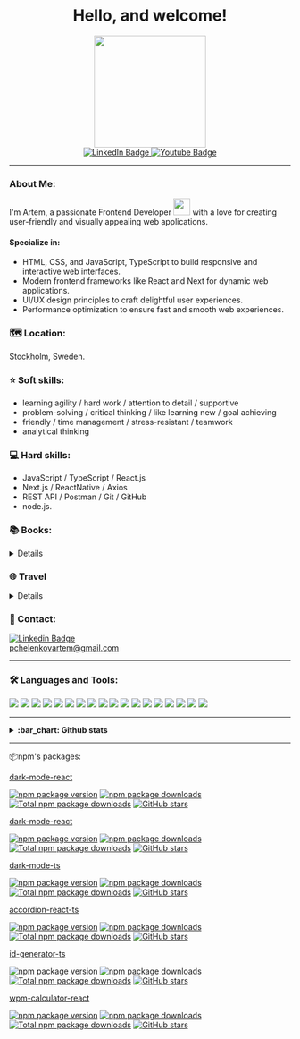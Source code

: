   <div align="right">
    <img src="https://komarev.com/ghpvc/?username=ArtemPchela&style=flat-square&color=blue" alt=""/>
  </div>
 <div align="center">
    <h1>Hello, and welcome!</h1>
  </div> 
   

<div id="header" align="center">
  <img src="https://media4.giphy.com/media/f6hnhHkks8bk4jwjh3/giphy.gif?cid=ecf05e47tcf11oev0ipk3pcfz38r502njcytndip46ekht3x&rid=giphy.gif&ct=s" width="200"/>
</div>

<div id="badges" align="center">
  <a href="https://www.linkedin.com/in/artem-pchelenkov/">
    <img src="https://img.shields.io/badge/LinkedIn-blue?style=for-the-badge&logo=linkedin&logoColor=white" alt="LinkedIn Badge"/>
  </a>
  <a href="https://www.youtube.com/channel/UCoj31C7m4TnH4scqWD-1Yew">
    <img src="https://img.shields.io/badge/YouTube-red?style=for-the-badge&logo=youtube&logoColor=white" alt="Youtube Badge"/>
  </a>
</div>

---

### About Me:
 I'm Artem, a passionate Frontend Developer <img src="https://media.giphy.com/media/WUlplcMpOCEmTGBtBW/giphy.gif" width="30"> with a love for creating user-friendly and visually appealing web applications.
  
#### Specialize in:
- HTML, CSS, and JavaScript, TypeScript to build responsive and interactive web interfaces.
- Modern frontend frameworks like React and Next for dynamic web applications.
- UI/UX design principles to craft delightful user experiences.
- Performance optimization to ensure fast and smooth web experiences.
  
### :world_map: Location:
 Stockholm, Sweden.

### ⭐ Soft skills:
- learning agility / hard work / attention to detail / supportive 
- problem-solving / critical thinking / like learning new / goal achieving
- friendly / time management / stress-resistant / teamwork
- analytical thinking
  
### 💻 Hard skills:
- JavaScript / TypeScript / React.js
- Next.js / ReactNative / Axios
- REST API / Postman / Git / GitHub
- node.js.

### 📚 Books:  
<details>
  - Robert Kiyosaki - Rich Dad Poor Dad <br/>
  - Dale Carnegie - How to Stop Worrying and Start Living <br/>
  - Richard Branson - Let's Not Screw It, Let's Just Do It <br/>
  - Benji Travis & Sean Cannell - YouTube Secrets <br/>
  - Vladimir Obruchev - Zemlya Sannikova <br/>
  - What Every BODY is Saying - Joe Navarro <br/>
  - Lindsay C. Gibson - Recovering from Emotionally Immature Parents <br/>
  - Lindsay C. Gibson - Emotionally Immature Parents <br/>
</details>

### 🌐 Travel
<details>
   - Poland <br/>
   - Israel <br/>
   - Turkey <br/>
   - Egypt <br/>
   - France <br/>
   - Sweden <br/>
   - Ukraine <br/>
   - Lithuania <br/>
   - Spain <br/>
</details>

### 📧 Contact: </br>
 [![Linkedin Badge](https://img.shields.io/badge/Artsiom-blue?style=for-the-badge&logo=Linkedin&logoColor=white)](https://www.linkedin.com/in/artem-pchelenkov/) </br>
 pchelenkovartem@gmail.com

---

### :hammer_and_wrench: Languages and Tools:

<div aligne="center">
<!--   https://img.shields.io icons-->
  <img src="https://img.shields.io/badge/JavaScript-F1C40F?style=for-the-badge&logo=JavaScript&logoColor=white" />
  <img src="https://img.shields.io/badge/next.js-273746?style=for-the-badge&logo=next.js&logoColor=white" />
  <img src="https://img.shields.io/badge/react-21618C?style=for-the-badge&logo=react&logoColor=white" />
  <img src="https://img.shields.io/badge/redux_toolkit-21618C?style=for-the-badge&logo=redux_toolkit&logoColor=white" />
  <img src="https://img.shields.io/badge/graphql-e10098?style=for-the-badge&logo=graphql&logoColor=DeepPink" />
  <img src="https://img.shields.io/badge/html5-27AE60?style=for-the-badge&logo=html5&logoColor=white" />
  <img src="https://img.shields.io/badge/jsx-1ABC9C?style=for-the-badge&logo=jsx&logoColor=white" />
  <img src="https://img.shields.io/badge/node.js-2ECC71?style=for-the-badge&logo=node.js&logoColor=white" />
  <img src="https://img.shields.io/badge/amazonwebservices-8E44AD?style=for-the-badge&logo=amazonwebservices&logoColor=white" />
  <img src="https://img.shields.io/badge/git-CB4335?style=for-the-badge&logo=git&logoColor=white" />
  <img src="https://img.shields.io/badge/github-A93226?style=for-the-badge&logo=github&logoColor=white" />
  <img src="https://img.shields.io/badge/gitlab-9B59B6?style=for-the-badge&logo=gitlab&logoColor=white" />
  <img src="https://img.shields.io/badge/css3-DC7633?style=for-the-badge&logo=css3&logoColor=white" />
  <img src="https://img.shields.io/badge/sass-5F6A6A?style=for-the-badge&logo=sass&logoColor=white" />
  <img src="https://img.shields.io/badge/bootstrap-3776AB?style=for-the-badge&logo=bootstrap&logoColor=white" />
  <img src="https://img.shields.io/badge/materialUI-16A085?style=for-the-badge&logo=materialui&logoColor=white" />
  <img src="https://img.shields.io/badge/webstorm-797D7F?style=for-the-badge&logo=webstorm&logoColor=white" />
  <img src="https://img.shields.io/badge/vscode-9A7D0A?style=for-the-badge&logo=vscode&logoColor=white" />
</div>

---

<details>
  <summary> <strong>:bar_chart: Github stats</strong></summary>
  <br/>
  <div align="center">
    <img width="48%" src="https://github-readme-stats.vercel.app/api?username=ArtemPchela&theme=tokyonight&hide_border=true" />
    <img width="48%" src="https://github-readme-streak-stats.herokuapp.com/?user=ArtemPchela&theme=tokyonight&hide_border=true" />
    
  [![Top Langs](https://github-readme-stats.vercel.app/api/top-langs/?username=ArtemPchela&theme=tokyonight&layout=compact&hide_border=true)](https://github.com/ArtemPchela/github-readme-stats&hide_border=true)
  
  </div>
  
<!--         <img width="96%" src="https://github-readme-stats.vercel.app/api/top-langs/?username=ArtemPchela&&show_icons=true&theme=tokyonight&hide_border=true"/>
  <img  src="https://github-readme-stats.vercel.app/api/top-langs/?username=ArtemPchela&&show_icons=true&theme=tokyonight"/> -->
</details>

---

📦npm's packages:

[dark-mode-react](https://npmjs.com/package/dark-mode-react)   

[![npm package version](https://badgen.net/npm/v/dark-mode-react)](https://www.npmjs.com/package/dark-mode-react)
[![npm package downloads](https://badgen.net/npm/dm/dark-mode-react)](https://www.npmjs.com/package/dark-mode-react)
[![Total npm package downloads](https://badgen.net/npm/dt/dark-mode-react)](https://www.npmjs.com/package/dark-mode-react)
[![GitHub stars](https://badgen.net/github/stars/username/dark-mode-react)](https://github.com/username/dark-mode-react)

[dark-mode-react](https://npmjs.com/package/dark-mode-ts) 

[![npm package version](https://badgen.net/npm/v/dark-mode-ts)](https://www.npmjs.com/package/dark-mode-ts)
[![npm package downloads](https://badgen.net/npm/dm/dark-mode-ts)](https://www.npmjs.com/package/dark-mode-ts)
[![Total npm package downloads](https://badgen.net/npm/dt/dark-mode-ts)](https://www.npmjs.com/package/dark-mode-ts)
[![GitHub stars](https://badgen.net/github/stars/ArtemPchela/dark-mode-ts)](https://github.com/ArtemPchela/dark-mode-ts)

[dark-mode-ts](https://npmjs.com/package/scroll-to-top-react)

[![npm package version](https://badgen.net/npm/v/scroll-to-top-react)](https://www.npmjs.com/package/scroll-to-top-react)
[![npm package downloads](https://badgen.net/npm/dm/scroll-to-top-react)](https://www.npmjs.com/package/scroll-to-top-react)
[![Total npm package downloads](https://badgen.net/npm/dt/scroll-to-top-react)](https://www.npmjs.com/package/scroll-to-top-react)
[![GitHub stars](https://badgen.net/github/stars/ArtemPchela/scroll-to-top-react)](https://github.com/ArtemPchela/scroll-to-top-react)

[accordion-react-ts](https://npmjs.com/package/accordion-react-ts)

[![npm package version](https://badgen.net/npm/v/accordion-react-ts)](https://www.npmjs.com/package/accordion-react-ts)
[![npm package downloads](https://badgen.net/npm/dm/accordion-react-ts)](https://www.npmjs.com/package/accordion-react-ts)
[![Total npm package downloads](https://badgen.net/npm/dt/accordion-react-ts)](https://www.npmjs.com/package/accordion-react-ts)
[![GitHub stars](https://badgen.net/github/stars/ArtemPchela/accordion-react-ts)](https://github.com/ArtemPchela/accordion-react-ts)

[id-generator-ts](https://npmjs.com/package/id-generator-ts)

[![npm package version](https://badgen.net/npm/v/id-generator-ts)](https://www.npmjs.com/package/id-generator-ts)
[![npm package downloads](https://badgen.net/npm/dm/id-generator-ts)](https://www.npmjs.com/package/id-generator-ts)
[![Total npm package downloads](https://badgen.net/npm/dt/id-generator-ts)](https://www.npmjs.com/package/id-generator-ts)
[![GitHub stars](https://badgen.net/github/stars/ArtemPchela/id-generator-ts)](https://github.com/ArtemPchela/id-generator-ts)

[wpm-calculator-react](https://npmjs.com/package/wpm-calculator-react)

[![npm package version](https://badgen.net/npm/v/wpm-calculator-react)](https://www.npmjs.com/package/wpm-calculator-react)
[![npm package downloads](https://badgen.net/npm/dm/wpm-calculator-react)](https://www.npmjs.com/package/wpm-calculator-react)
[![Total npm package downloads](https://badgen.net/npm/dt/wpm-calculator-react)](https://www.npmjs.com/package/wpm-calculator-react)
[![GitHub stars](https://badgen.net/github/stars/ArtemPchela/wpm-calculator-react)](https://github.com/ArtemPchela/wpm-calculator-react)
